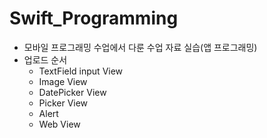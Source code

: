 # Swift_Programming
* 모바일 프로그래밍 수업에서 다룬 수업 자료 실습(앱 프로그래밍)
* 업로드 순서
  * TextField input View
  * Image View
  * DatePicker View
  * Picker View
  * Alert 
  * Web View
